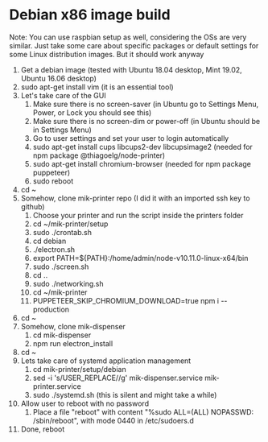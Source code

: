 # Debian x86 image build

Note: You can use raspbian setup as well, considering the OSs are very similar. Just take some care about specific packages or default settings for some Linux distribution images. But it should work anyway

1. Get a debian image (tested with Ubuntu 18.04 desktop, Mint 19.02, Ubuntu 16.06 desktop)
1. sudo apt-get install vim (it is an essential tool)
1. Let's take care of the GUI
    1. Make sure there is no screen-saver (in Ubuntu go to Settings Menu, Power, or Lock you should see this)
    1. Make sure there is no screen-dim or power-off (in Ubuntu should be in Settings Menu)
    1. Go to user settings and set your user to login automatically
    1. sudo apt-get install cups libcups2-dev libcupsimage2 (needed for npm package @thiagoelg/node-printer)
    1. sudo apt-get install chromium-browser (needed for npm package puppeteer)
    1. sudo reboot
1. cd ~
1. Somehow, clone mik-printer repo (I did it with an imported ssh key to github)
    1. Choose your printer and run the script inside the printers folder
    1. cd ~/mik-printer/setup
    1. sudo ./crontab.sh
    1. cd debian
    1. ./electron.sh
    1. export PATH=${PATH}:/home/admin/node-v10.11.0-linux-x64/bin
    1. sudo ./screen.sh
    1. cd ..
    1. sudo ./networking.sh
    1. cd ~/mik-printer
    1. PUPPETEER_SKIP_CHROMIUM_DOWNLOAD=true npm i --production
1. cd ~
1. Somehow, clone mik-dispenser
    1. cd mik-dispenser
    1. npm run electron_install
1. cd ~
1. Lets take care of systemd application management
    1. cd mik-printer/setup/debian
    1. sed -i 's/USER_REPLACE/<your username>/g' mik-dispenser.service mik-printer.service
    1. sudo ./systemd.sh (this is silent and might take a while)
1. Allow user to reboot with no password
    1. Place a file "reboot" with content "%sudo ALL=(ALL) NOPASSWD: /sbin/reboot", with mode 0440 in /etc/sudoers.d
1. Done, reboot

